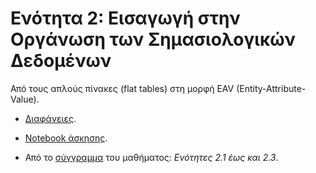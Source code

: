 # Ενότητα 2: Εισαγωγή στην Οργάνωση των Σημασιολογικών Δεδομένων

Από τους απλούς πίνακες (flat tables) στη μορφή EAV (Entity-Attribute-Value).

* [Διαφάνειες](https://github.com/mixstef/pms-swp-2016/raw/master/unit2/unit2.pdf).

* [Notebook άσκησης](https://github.com/mixstef/pms-swp-2016/raw/master/unit2/schedule.ipynb).

* Από το [σύγγραμμα](http://hdl.handle.net/11419/1338) του μαθήματος: *Ενότητες 2.1 έως και 2.3*.
